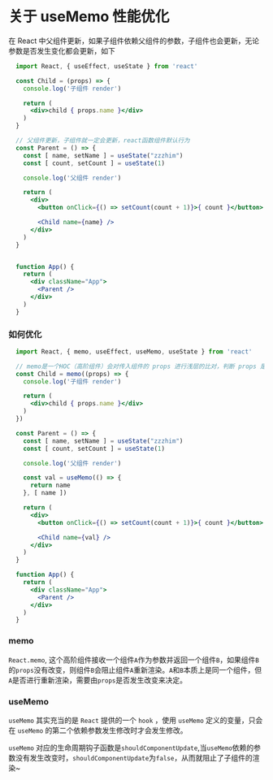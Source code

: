 # 关于 useMemo 性能优化

在 React 中父组件更新，如果子组件依赖父组件的参数，子组件也会更新，无论参数是否发生变化都会更新，如下

```jsx
  import React, { useEffect, useState } from 'react'

  const Child = (props) => {
    console.log('子组件 render')

    return (
      <div>child { props.name }</div>
    )
  }

  // 父组件更新，子组件就一定会更新，react函数组件默认行为
  const Parent = () => {
    const [ name, setName ] = useState("zzzhim")
    const [ count, setCount ] = useState(1)

    console.log('父组件 render')

    return (
      <div>
        <button onClick={() => setCount(count + 1)}>{ count }</button>

        <Child name={name} />
      </div>
    )
  }


  function App() {
    return (
      <div className="App">
        <Parent />
      </div>
    )
  }
```

### 如何优化

```jsx
  import React, { memo, useEffect, useMemo, useState } from 'react'

  // memo是一个HOC（高阶组件）会对传入组件的 props 进行浅层的比对，判断 props 是否改变，没有改变则会阻止重新 render ，有点类似于 class 的 Pure Component 组件
  const Child = memo((props) => {
    console.log('子组件 render')

    return (
      <div>child { props.name }</div>
    )
  })

  const Parent = () => {
    const [ name, setName ] = useState("zzzhim")
    const [ count, setCount ] = useState(1)

    console.log('父组件 render')

    const val = useMemo(() => {
      return name
    }, [ name ])

    return (
      <div>
        <button onClick={() => setCount(count + 1)}>{ count }</button>

        <Child name={val} />
      </div>
    )
  }

  function App() {
    return (
      <div className="App">
        <Parent />
      </div>
    )
  }
```

### memo
`React.memo`, 这个高阶组件接收一个组件`A`作为参数并返回一个组件`B`，如果组件`B`的`props`没有改变，则组件`B`会阻止组件`A`重新渲染。`A`和`B`本质上是同一个组件，但`A`是否进行重新渲染，需要由`props`是否发生改变来决定。

### useMemo
`useMemo` 其实充当的是 `React` 提供的一个 `hook` ，使用 `useMemo` 定义的变量，只会在 `useMemo` 的第二个依赖参数发生修改时才会发生修改。

`useMemo` 对应的生命周期钩子函数是`shouldComponentUpdate`,当`useMemo`依赖的参数没有发生改变时，`shouldComponentUpdate`为`false`，从而就阻止了子组件的渲染~
